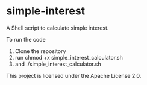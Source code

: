 # simple-interest

A Shell script to calculate simple interest.

To run the code
1) Clone the repository
2) run chmod +x simple_interest_calculator.sh
3) and ./simple_interest_calculator.sh


This project is licensed under the Apache License 2.0.
